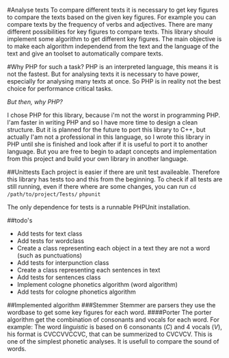 #Analyse texts
To compare different texts it is necessary
to get key figures to compare the texts based on the given key figures.
For example you can compare texts by the frequency of verbs and adjectives.
There are many different possibilities for key figures to compare texts.
This library should implement some algorithm to get different key figures.
The main objective is to make each algorithm independend from the text and the
language of the text and give an toolset to automatically compare texts.

#Why PHP for such a task?
PHP is an interpreted language, this means it is not the fastest.
But for analysing texts it is necessary to have power, especially for analysing
many texts at once.
So PHP is in reality not the best choice for performance critical tasks.

_But then, why PHP?_

I chose PHP for this library, because i'm not the worst in programming PHP.
I'am faster in writing PHP and so I have more time to design a clean structure.
But it is planned for the future to port this library to C++, but actually I'am
not a professional in this language, so I wrote this library in PHP until she is
finished and look after if it is useful to port it to another language.
But you are free to begin to adapt concepts and implementation from this project
and build your own library in another language.


##Unittests
Each project is easier if there are unit test availeable.
Therefore this library has tests too and this from the beginning.
To check if all tests are still running, even if there where are some changes,
you can run
`cd /path/to/project/Tests/`
`phpunit`

The only dependence for tests is a runnable PHPUnit installation.

##todo's
* Add tests for text class
* Add tests for wordclass
* Create a class representing each object in a text they are not a word
(such as punctuations)
* Add tests for interpunction class
* Create a class representing each sentences in text
* Add tests for sentences class
* Implement cologne phonetics algorithm (word algorithm)
* Add tests for cologne phonetics algorithm

##Implemented algorithm
###Stemmer
Stemmer are parsers they use the wordbase to get some key figures for each word.
####Porter
The porter algorithm get the combination of consonants and vocals for each word.
For example:
The word _linguistic_ is based on 6 consonants (*C*) and 4 vocals (*V*),
his format is CVCCVVCCVC, that can be summerized to CVCVCV.
This is one of the simplest phonetic analyses.
It is usefull to compare the sound of words.

